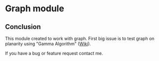 # Graph module

## Conclusion

This module created to work with graph. First big issue is to test graph on planarity using "Gamma Algorithm" ([Wiki](https://ru.wikipedia.org/wiki/%D0%93%D0%B0%D0%BC%D0%BC%D0%B0-%D0%B0%D0%BB%D0%B3%D0%BE%D1%80%D0%B8%D1%82%D0%BC)).

If you have a bug or feature request contact me.
